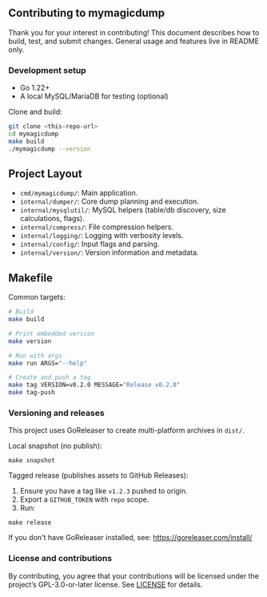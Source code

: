 ## Contributing to mymagicdump

Thank you for your interest in contributing! This document describes how to build, test, and submit changes. General usage and features live in README only.

### Development setup
- Go 1.22+
- A local MySQL/MariaDB for testing (optional)

Clone and build:
```bash
git clone <this-repo-url>
cd mymagicdump
make build
./mymagicdump --version
```

## Project Layout
- `cmd/mymagicdump/`: Main application.
- `internal/dumper/`: Core dump planning and execution.
- `internal/mysqlutil/`: MySQL helpers (table/db discovery, size calculations, flags).
- `internal/compress/`: File compression helpers.
- `internal/logging/`: Logging with verbosity levels.
- `internal/config/`: Input flags and parsing.
- `internal/version/`: Version information and metadata.

## Makefile
Common targets:
```bash
# Build
make build

# Print embedded version
make version

# Run with args
make run ARGS="--help"

# Create and push a tag
make tag VERSION=v0.2.0 MESSAGE="Release v0.2.0"
make tag-push
```

### Versioning and releases
This project uses GoReleaser to create multi-platform archives in `dist/`.

Local snapshot (no publish):

```
make snapshot
```

Tagged release (publishes assets to GitHub Releases):

1) Ensure you have a tag like `v1.2.3` pushed to origin.
2) Export a `GITHUB_TOKEN` with `repo` scope.
3) Run:

```
make release
```

If you don't have GoReleaser installed, see: https://goreleaser.com/install/

### License and contributions
By contributing, you agree that your contributions will be licensed under the project’s GPL-3.0-or-later license. See [LICENSE](./LICENSE) for details.
